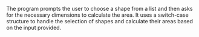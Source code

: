 The program prompts the user to choose a shape from a list and then asks for the necessary dimensions to calculate the area. It uses a switch-case structure to handle the selection of shapes and calculate their areas based on the input provided.
